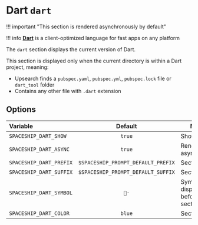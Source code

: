 # Dart `dart`

!!! important "This section is rendered asynchronously by default"

!!! info
    [**Dart**](https://dart.dev/) is a client-optimized language for fast apps on any platform

The `dart` section displays the current version of Dart.

This section is displayed only when the current directory is within a Dart project, meaning:

* Upsearch finds a `pubspec.yaml`, `pubspec.yml`, `pubspec.lock` file or `dart_tool` folder
* Contains any other file with `.dart` extension

## Options

| Variable                |              Default               | Meaning                             |
|:----------------------- |:----------------------------------:| ----------------------------------- |
| `SPACESHIP_DART_SHOW`   |               `true`               | Show section                        |
| `SPACESHIP_DART_ASYNC`  |               `true`               | Render section asynchronously       |
| `SPACESHIP_DART_PREFIX` | `$SPACESHIP_PROMPT_DEFAULT_PREFIX` | Section's prefix                    |
| `SPACESHIP_DART_SUFFIX` | `$SPACESHIP_PROMPT_DEFAULT_SUFFIX` | Section's suffix                    |
| `SPACESHIP_DART_SYMBOL` |                `🎯·`                | Symbol displayed before the section |
| `SPACESHIP_DART_COLOR`  |               `blue`               | Section's color                     |

